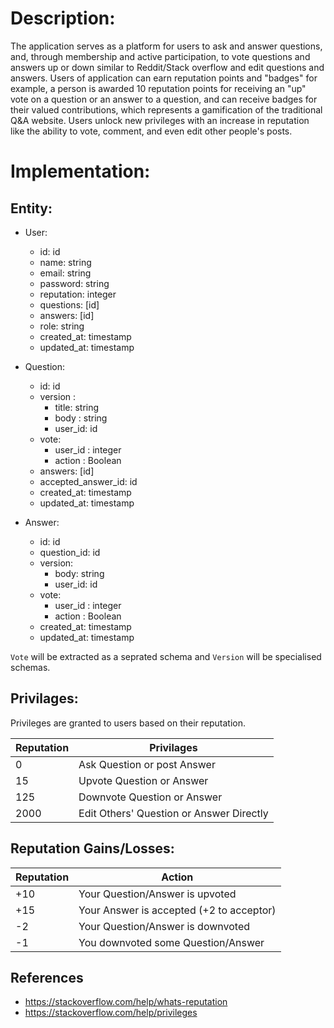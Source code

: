 # Description:

The application serves as a platform for users to ask and answer questions, and, through membership
and active participation, to vote questions and answers up or down similar to Reddit/Stack overflow
and edit questions and answers.
Users of application can earn reputation points and "badges" for example, a person is awarded 10
reputation points for receiving an "up" vote on a question or an answer to a question, and can receive
badges for their valued contributions, which represents a gamification of the traditional Q&A website.
Users unlock new privileges with an increase in reputation like the ability to vote, comment, and even
edit other people's posts.

# Implementation:

## Entity:

- User:

  - id: id
  - name: string
  - email: string
  - password: string
  - reputation: integer
  - questions: [id]
  - answers: [id]
  - role: string
  - created_at: timestamp
  - updated_at: timestamp

- Question:

  - id: id
  - version :
    - title: string
    - body : string
    - user_id: id
  - vote:
    - user_id : integer
    - action : Boolean
  - answers: [id]
  - accepted_answer_id: id
  - created_at: timestamp
  - updated_at: timestamp

- Answer:

  - id: id
  - question_id: id
  - version:
    - body: string
    - user_id: id
  - vote:
    - user_id : integer
    - action : Boolean
  - created_at: timestamp
  - updated_at: timestamp

`Vote` will be extracted as a seprated schema and `Version` will be specialised schemas.

## Privilages:

Privileges are granted to users based on their reputation.

| Reputation | Privilages                               |
| ---------- | ---------------------------------------- |
| 0          | Ask Question or post Answer              |
| 15         | Upvote Question or Answer                |
| 125        | Downvote Question or Answer              |
| 2000       | Edit Others' Question or Answer Directly |

## Reputation Gains/Losses:

| Reputation | Action                                   |
| ---------- | ---------------------------------------- |
| +10        | Your Question/Answer is upvoted          |
| +15        | Your Answer is accepted (+2 to acceptor) |
| -2         | Your Question/Answer is downvoted        |
| -1         | You downvoted some Question/Answer       |

## References

- https://stackoverflow.com/help/whats-reputation
- https://stackoverflow.com/help/privileges
